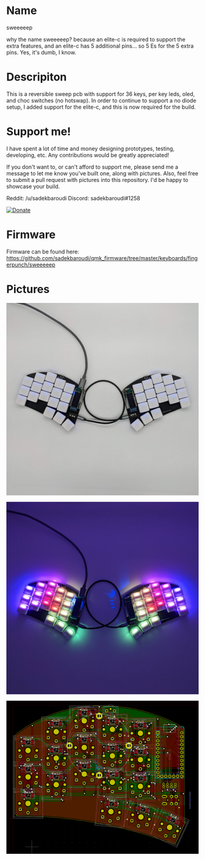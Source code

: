 # Name

sweeeeep

why the name sweeeeep? because an elite-c is required to support the extra features, and an elite-c has 5 additional pins... so 5 Es for the 5 extra pins. Yes, it's dumb, I know.

# Descripiton

This is a reversible sweep pcb with support for 36 keys, per key leds, oled, and choc switches (no hotswap). In order to continue to support a no diode setup, I added support for the elite-c, and this is now required for the build.

# Support me!

I have spent a lot of time and money designing prototypes, testing, developing, etc. Any contributions would be greatly appreciated!

If you don't want to, or can't afford to support me, please send me a message to let me know you've built one, along with pictures. Also, feel free to submit a pull request with pictures into this repository. I'd be happy to showcase your build.

Reddit: /u/sadekbaroudi
Discord: sadekbaroudi#1258

[![Donate](https://img.shields.io/badge/Donate-PayPal-green.svg)](https://www.paypal.com/paypalme/sadekbaroudi)

# Firmware

Firmware can be found here:
https://github.com/sadekbaroudi/qmk_firmware/tree/master/keyboards/fingerpunch/sweeeeep 

# Pictures


![pcbs](images/sweeeeep-1.jpg)

![pcbs](images/sweeeeep-2.jpg)

![pcbs](images/pcb-kicad.png)

